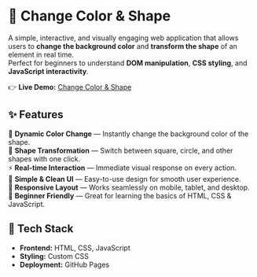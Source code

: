 # 🎨 Change Color & Shape

A simple, interactive, and visually engaging web application that allows users to **change the background color** and **transform the shape** of an element in real time.  
Perfect for beginners to understand **DOM manipulation**, **CSS styling**, and **JavaScript interactivity**.

👉 **Live Demo:** [Change Color & Shape](https://monisasmal.github.io/Change-Color-and-Shape-/)

## ✨ Features

🎨 **Dynamic Color Change** — Instantly change the background color of the shape.  
🔺 **Shape Transformation** — Switch between square, circle, and other shapes with one click.  
⚡ **Real-time Interaction** — Immediate visual response on every action.  
🧭 **Simple & Clean UI** — Easy-to-use design for smooth user experience.  
📱 **Responsive Layout** — Works seamlessly on mobile, tablet, and desktop.  
🧠 **Beginner Friendly** — Great for learning the basics of HTML, CSS & JavaScript.

## 🚀 Tech Stack

- **Frontend:** HTML, CSS, JavaScript  
- **Styling:** Custom CSS  
- **Deployment:** GitHub Pages


